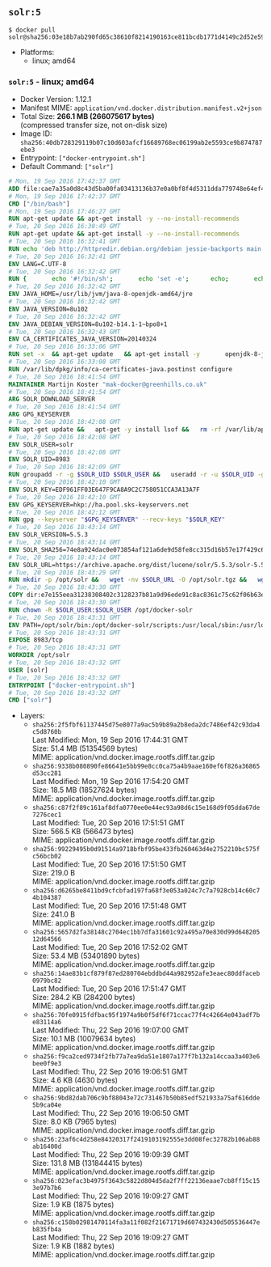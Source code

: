 ## `solr:5`

```console
$ docker pull solr@sha256:03e18b7ab290fd65c38610f8214190163ce811bcdb1771d4149c2d52e5989c5e
```

-	Platforms:
	-	linux; amd64

### `solr:5` - linux; amd64

-	Docker Version: 1.12.1
-	Manifest MIME: `application/vnd.docker.distribution.manifest.v2+json`
-	Total Size: **266.1 MB (266075617 bytes)**  
	(compressed transfer size, not on-disk size)
-	Image ID: `sha256:40db728329119b07c10d603afcf16689768ec06199ab2e5593ce9b874787ebe3`
-	Entrypoint: `["docker-entrypoint.sh"]`
-	Default Command: `["solr"]`

```dockerfile
# Mon, 19 Sep 2016 17:42:37 GMT
ADD file:cae7a35a0d8c43d5ba00fa03413136b37e0a0bf8f4d5311dda779748e64ef425 in / 
# Mon, 19 Sep 2016 17:42:37 GMT
CMD ["/bin/bash"]
# Mon, 19 Sep 2016 17:46:27 GMT
RUN apt-get update && apt-get install -y --no-install-recommends 		ca-certificates 		curl 		wget 	&& rm -rf /var/lib/apt/lists/*
# Tue, 20 Sep 2016 16:30:49 GMT
RUN apt-get update && apt-get install -y --no-install-recommends 		bzip2 		unzip 		xz-utils 	&& rm -rf /var/lib/apt/lists/*
# Tue, 20 Sep 2016 16:32:41 GMT
RUN echo 'deb http://httpredir.debian.org/debian jessie-backports main' > /etc/apt/sources.list.d/jessie-backports.list
# Tue, 20 Sep 2016 16:32:41 GMT
ENV LANG=C.UTF-8
# Tue, 20 Sep 2016 16:32:42 GMT
RUN { 		echo '#!/bin/sh'; 		echo 'set -e'; 		echo; 		echo 'dirname "$(dirname "$(readlink -f "$(which javac || which java)")")"'; 	} > /usr/local/bin/docker-java-home 	&& chmod +x /usr/local/bin/docker-java-home
# Tue, 20 Sep 2016 16:32:42 GMT
ENV JAVA_HOME=/usr/lib/jvm/java-8-openjdk-amd64/jre
# Tue, 20 Sep 2016 16:32:42 GMT
ENV JAVA_VERSION=8u102
# Tue, 20 Sep 2016 16:32:42 GMT
ENV JAVA_DEBIAN_VERSION=8u102-b14.1-1~bpo8+1
# Tue, 20 Sep 2016 16:32:43 GMT
ENV CA_CERTIFICATES_JAVA_VERSION=20140324
# Tue, 20 Sep 2016 16:33:06 GMT
RUN set -x 	&& apt-get update 	&& apt-get install -y 		openjdk-8-jre-headless="$JAVA_DEBIAN_VERSION" 		ca-certificates-java="$CA_CERTIFICATES_JAVA_VERSION" 	&& rm -rf /var/lib/apt/lists/* 	&& [ "$JAVA_HOME" = "$(docker-java-home)" ]
# Tue, 20 Sep 2016 16:33:08 GMT
RUN /var/lib/dpkg/info/ca-certificates-java.postinst configure
# Tue, 20 Sep 2016 18:41:54 GMT
MAINTAINER Martijn Koster "mak-docker@greenhills.co.uk"
# Tue, 20 Sep 2016 18:41:54 GMT
ARG SOLR_DOWNLOAD_SERVER
# Tue, 20 Sep 2016 18:41:54 GMT
ARG GPG_KEYSERVER
# Tue, 20 Sep 2016 18:42:08 GMT
RUN apt-get update &&   apt-get -y install lsof &&   rm -rf /var/lib/apt/lists/*
# Tue, 20 Sep 2016 18:42:08 GMT
ENV SOLR_USER=solr
# Tue, 20 Sep 2016 18:42:08 GMT
ENV SOLR_UID=8983
# Tue, 20 Sep 2016 18:42:09 GMT
RUN groupadd -r -g $SOLR_UID $SOLR_USER &&   useradd -r -u $SOLR_UID -g $SOLR_USER $SOLR_USER
# Tue, 20 Sep 2016 18:42:10 GMT
ENV SOLR_KEY=EDF961FF03E647F9CA8A9C2C758051CCA3A13A7F
# Tue, 20 Sep 2016 18:42:10 GMT
ENV GPG_KEYSERVER=hkp://ha.pool.sks-keyservers.net
# Tue, 20 Sep 2016 18:42:12 GMT
RUN gpg --keyserver "$GPG_KEYSERVER" --recv-keys "$SOLR_KEY"
# Tue, 20 Sep 2016 18:43:14 GMT
ENV SOLR_VERSION=5.5.3
# Tue, 20 Sep 2016 18:43:14 GMT
ENV SOLR_SHA256=74e8a924dac0e073854af121a6de9d58fe8cc315d16b57e17f429c6a91b0b065
# Tue, 20 Sep 2016 18:43:14 GMT
ENV SOLR_URL=https://archive.apache.org/dist/lucene/solr/5.5.3/solr-5.5.3.tgz
# Tue, 20 Sep 2016 18:43:29 GMT
RUN mkdir -p /opt/solr &&   wget -nv $SOLR_URL -O /opt/solr.tgz &&   wget -nv $SOLR_URL.asc -O /opt/solr.tgz.asc &&   echo "$SOLR_SHA256 */opt/solr.tgz" | sha256sum -c - &&   (>&2 ls -l /opt/solr.tgz /opt/solr.tgz.asc) &&   gpg --batch --verify /opt/solr.tgz.asc /opt/solr.tgz &&   tar -C /opt/solr --extract --file /opt/solr.tgz --strip-components=1 &&   rm /opt/solr.tgz* &&   rm -Rf /opt/solr/docs/ &&   mkdir -p /opt/solr/server/solr/lib /opt/solr/server/solr/mycores &&   sed -i -e 's/#SOLR_PORT=8983/SOLR_PORT=8983/' /opt/solr/bin/solr.in.sh &&   sed -i -e '/-Dsolr.clustering.enabled=true/ a SOLR_OPTS="$SOLR_OPTS -Dsun.net.inetaddr.ttl=60 -Dsun.net.inetaddr.negative.ttl=60"' /opt/solr/bin/solr.in.sh &&   chown -R $SOLR_USER:$SOLR_USER /opt/solr &&   mkdir /docker-entrypoint-initdb.d /opt/docker-solr/
# Tue, 20 Sep 2016 18:43:30 GMT
COPY dir:e7e155eea31238308402c3128237b81a9d96ede91c8ac8361c75c62f06b63e9b in /opt/docker-solr/scripts 
# Tue, 20 Sep 2016 18:43:30 GMT
RUN chown -R $SOLR_USER:$SOLR_USER /opt/docker-solr
# Tue, 20 Sep 2016 18:43:31 GMT
ENV PATH=/opt/solr/bin:/opt/docker-solr/scripts:/usr/local/sbin:/usr/local/bin:/usr/sbin:/usr/bin:/sbin:/bin
# Tue, 20 Sep 2016 18:43:31 GMT
EXPOSE 8983/tcp
# Tue, 20 Sep 2016 18:43:31 GMT
WORKDIR /opt/solr
# Tue, 20 Sep 2016 18:43:32 GMT
USER [solr]
# Tue, 20 Sep 2016 18:43:32 GMT
ENTRYPOINT ["docker-entrypoint.sh"]
# Tue, 20 Sep 2016 18:43:32 GMT
CMD ["solr"]
```

-	Layers:
	-	`sha256:2f5fbf61137445d75e8077a9ac5b9b89a2b8eda2dc7486ef42c93da4c5d8760b`  
		Last Modified: Mon, 19 Sep 2016 17:44:31 GMT  
		Size: 51.4 MB (51354569 bytes)  
		MIME: application/vnd.docker.image.rootfs.diff.tar.gzip
	-	`sha256:9338b080890fe86641e5bb99e8cc0ca75a4b9aae160ef6f826a36865d53cc281`  
		Last Modified: Mon, 19 Sep 2016 17:54:20 GMT  
		Size: 18.5 MB (18527624 bytes)  
		MIME: application/vnd.docker.image.rootfs.diff.tar.gzip
	-	`sha256:c87f2f89c161af8dfa0770ee0e44ec93a98d6c15e168d9f05dda67de7276cec1`  
		Last Modified: Tue, 20 Sep 2016 17:51:51 GMT  
		Size: 566.5 KB (566473 bytes)  
		MIME: application/vnd.docker.image.rootfs.diff.tar.gzip
	-	`sha256:99229495b0d91514a9718bfbf95be433fb260463d4e2752210bc575fc56bcb02`  
		Last Modified: Tue, 20 Sep 2016 17:51:50 GMT  
		Size: 219.0 B  
		MIME: application/vnd.docker.image.rootfs.diff.tar.gzip
	-	`sha256:d6265be8411bd9cfcbfad197fa68f3e053a024c7c7a7928cb14c60c74b104387`  
		Last Modified: Tue, 20 Sep 2016 17:51:48 GMT  
		Size: 241.0 B  
		MIME: application/vnd.docker.image.rootfs.diff.tar.gzip
	-	`sha256:5657d2fa38148c2704ec1bb7dfa31601c92a495a70e830d99d64820512d64566`  
		Last Modified: Tue, 20 Sep 2016 17:52:02 GMT  
		Size: 53.4 MB (53401890 bytes)  
		MIME: application/vnd.docker.image.rootfs.diff.tar.gzip
	-	`sha256:14ae83b1cf879f87ed280704ebddbd44a982952afe3eaec80ddfaceb0979bc82`  
		Last Modified: Tue, 20 Sep 2016 17:51:47 GMT  
		Size: 284.2 KB (284200 bytes)  
		MIME: application/vnd.docker.image.rootfs.diff.tar.gzip
	-	`sha256:70fe0915fdfbac95f1974a9b0f5df6f71ccac77f4c42664e043adf7be83114a6`  
		Last Modified: Thu, 22 Sep 2016 19:07:00 GMT  
		Size: 10.1 MB (10079634 bytes)  
		MIME: application/vnd.docker.image.rootfs.diff.tar.gzip
	-	`sha256:f9ca2ced9734f2fb77a7ea9da51e1807a177f7b132a14ccaa3a403e6bee0f9e3`  
		Last Modified: Thu, 22 Sep 2016 19:06:51 GMT  
		Size: 4.6 KB (4630 bytes)  
		MIME: application/vnd.docker.image.rootfs.diff.tar.gzip
	-	`sha256:9bd82dab706c9bf88043e72c731467b50b85edf521933a75af616dde5b9ca04e`  
		Last Modified: Thu, 22 Sep 2016 19:06:50 GMT  
		Size: 8.0 KB (7965 bytes)  
		MIME: application/vnd.docker.image.rootfs.diff.tar.gzip
	-	`sha256:23af6c4d258e84320317f2419103192555e3dd08fec32782b106ab88ab16400d`  
		Last Modified: Thu, 22 Sep 2016 19:09:39 GMT  
		Size: 131.8 MB (131844415 bytes)  
		MIME: application/vnd.docker.image.rootfs.diff.tar.gzip
	-	`sha256:023efac3b4975f3643c5822d804d5da2f7ff22136eaae7cb8ff15c153e97b7b6`  
		Last Modified: Thu, 22 Sep 2016 19:09:27 GMT  
		Size: 1.9 KB (1875 bytes)  
		MIME: application/vnd.docker.image.rootfs.diff.tar.gzip
	-	`sha256:c158b02981470114fa3a11f082f21671719d607432430d505536447eb835fb4a`  
		Last Modified: Thu, 22 Sep 2016 19:09:27 GMT  
		Size: 1.9 KB (1882 bytes)  
		MIME: application/vnd.docker.image.rootfs.diff.tar.gzip
